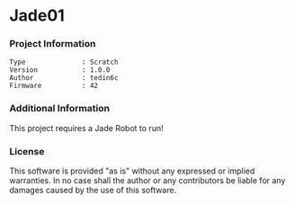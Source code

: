 Jade01
================



### Project Information
```
Type              : Scratch
Version           : 1.0.0
Author            : tedin6c
Firmware          : 42
```

### Additional Information
This project requires a Jade Robot to run!

### License
This software is provided "as is" without any expressed or implied warranties.  In no case shall the author or any contributors be liable for any damages caused by the use of this software.

